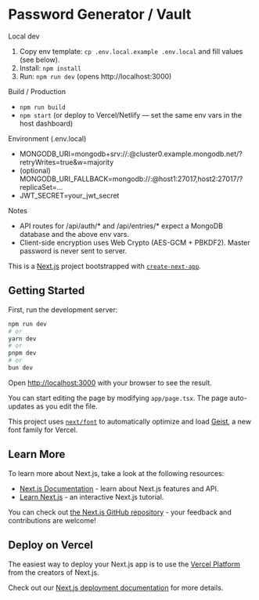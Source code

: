 # Password Generator / Vault

Local dev
1. Copy env template: `cp .env.local.example .env.local` and fill values (see below).
2. Install: `npm install`
3. Run: `npm run dev` (opens http://localhost:3000)

Build / Production
- `npm run build`
- `npm start` (or deploy to Vercel/Netlify — set the same env vars in the host dashboard)

Environment (.env.local)
- MONGODB_URI=mongodb+srv://<user>:<password>@cluster0.example.mongodb.net/<dbname>?retryWrites=true&w=majority
- (optional) MONGODB_URI_FALLBACK=mongodb://<user>:<password>@host1:27017,host2:27017/<dbname>?replicaSet=...
- JWT_SECRET=your_jwt_secret

Notes
- API routes for /api/auth/* and /api/entries/* expect a MongoDB database and the above env vars.
- Client-side encryption uses Web Crypto (AES-GCM + PBKDF2). Master password is never sent to server.

This is a [Next.js](https://nextjs.org) project bootstrapped with [`create-next-app`](https://nextjs.org/docs/app/api-reference/cli/create-next-app).

## Getting Started

First, run the development server:

```bash
npm run dev
# or
yarn dev
# or
pnpm dev
# or
bun dev
```

Open [http://localhost:3000](http://localhost:3000) with your browser to see the result.

You can start editing the page by modifying `app/page.tsx`. The page auto-updates as you edit the file.

This project uses [`next/font`](https://nextjs.org/docs/app/building-your-application/optimizing/fonts) to automatically optimize and load [Geist](https://vercel.com/font), a new font family for Vercel.

## Learn More

To learn more about Next.js, take a look at the following resources:

- [Next.js Documentation](https://nextjs.org/docs) - learn about Next.js features and API.
- [Learn Next.js](https://nextjs.org/learn) - an interactive Next.js tutorial.

You can check out [the Next.js GitHub repository](https://github.com/vercel/next.js) - your feedback and contributions are welcome!

## Deploy on Vercel

The easiest way to deploy your Next.js app is to use the [Vercel Platform](https://vercel.com/new?utm_medium=default-template&filter=next.js&utm_source=create-next-app&utm_campaign=create-next-app-readme) from the creators of Next.js.

Check out our [Next.js deployment documentation](https://nextjs.org/docs/app/building-your-application/deploying) for more details.
